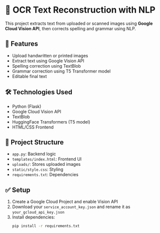 # 🧠 OCR Text Reconstruction with NLP

This project extracts text from uploaded or scanned images using **Google Cloud Vision API**, then corrects spelling and grammar using NLP.

## 🚀 Features
- Upload handwritten or printed images
- Extract text using Google Vision API
- Spelling correction using TextBlob
- Grammar correction using T5 Transformer model
- Editable final text

## 🛠 Technologies Used
- Python (Flask)
- Google Cloud Vision API
- TextBlob
- HuggingFace Transformers (T5 model)
- HTML/CSS Frontend

## 📂 Project Structure
- `app.py`: Backend logic
- `templates/index.html`: Frontend UI
- `uploads/`: Stores uploaded images
- `static/style.css`: Styling
- `requirements.txt`: Dependencies

## ✅ Setup
1. Create a Google Cloud Project and enable Vision API
2. Download your `service_account_key.json` and rename it as `your_gcloud_api_key.json`
3. Install dependencies:
   ```bash
   pip install -r requirements.txt

